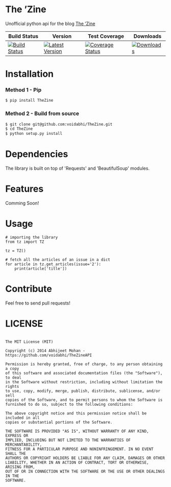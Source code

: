 The &rsquo;Zine
===============

Unofficial python api for the blog [The &rsquo;Zine](http://thezine.biz)

| Build Status | Version |Test Coverage | Downloads |
| ------------ | ------- | ------------ | --------- |
| [![Build Status](https://travis-ci.org/voidabhi/TheZineAPI.svg)](https://travis-ci.org/voidabhi/TheZineAPI)|[![Latest Version](https://pypip.in/v/TheZine/badge.png)](https://pypi.python.org/pypi/TheZine/) | [![Coverage Status](https://img.shields.io/coveralls/voidabhi/TheZineAPI.svg)](https://coveralls.io/r/voidabhi/TheZineAPI?branch=master)|[![Downloads](https://pypip.in/d/TheZine/badge.png)](https://pypi.python.org/pypi/TheZine/)

Installation
============

### Method 1 - Pip

```bash
$ pip install TheZine
````

### Method 2 - Build from source

```bash
$ git clone git@github.com:voidabhi/TheZine.git
$ cd TheZine
$ python setup.py install
```

Dependencies
============

The library is built on top of 'Requests' and 'BeautifulSoup' modules.

Features
==========

Comming Soon!

Usage
==========

	# importing the library
    from tz import TZ

    tz = TZ()

    # fetch all the articles of an issue in a dict
    for article in tz.get_articles(issue='2'):
        print(article['title'])
		
Contribute
==========

Feel free to send pull requests!
		
LICENSE
==========

```

The MIT License (MIT)

Copyright (c) 2014 Abhijeet Mohan - https://github.com/voidabhi/TheZineAPI

Permission is hereby granted, free of charge, to any person obtaining a copy
of this software and associated documentation files (the "Software"), to deal
in the Software without restriction, including without limitation the rights
to use, copy, modify, merge, publish, distribute, sublicense, and/or sell
copies of the Software, and to permit persons to whom the Software is
furnished to do so, subject to the following conditions:

The above copyright notice and this permission notice shall be included in all
copies or substantial portions of the Software.

THE SOFTWARE IS PROVIDED "AS IS", WITHOUT WARRANTY OF ANY KIND, EXPRESS OR
IMPLIED, INCLUDING BUT NOT LIMITED TO THE WARRANTIES OF MERCHANTABILITY,
FITNESS FOR A PARTICULAR PURPOSE AND NONINFRINGEMENT. IN NO EVENT SHALL THE
AUTHORS OR COPYRIGHT HOLDERS BE LIABLE FOR ANY CLAIM, DAMAGES OR OTHER
LIABILITY, WHETHER IN AN ACTION OF CONTRACT, TORT OR OTHERWISE, ARISING FROM,
OUT OF OR IN CONNECTION WITH THE SOFTWARE OR THE USE OR OTHER DEALINGS IN THE
SOFTWARE.

```
